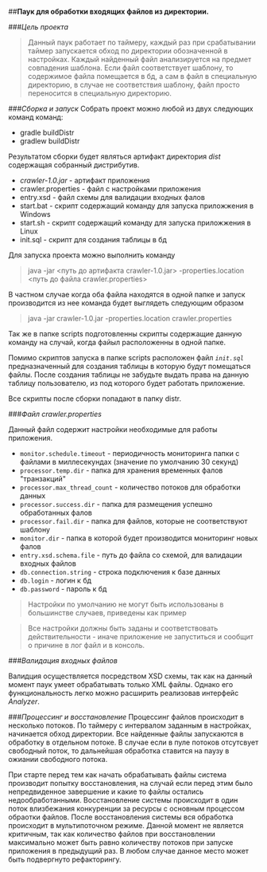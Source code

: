 ##**Паук для обработки входящих файлов из директории.**

###_Цель проекта_

<blockquote>Данный паук работает по таймеру, каждый раз при срабатывании таймер
запускается обход по директории обозначенной в настройках. 
Каждый найденный файл анализируется на предмет совпадения шаблона.
Если файл соответствует шаблону, то содержимое файла помещается в бд, а
сам в файл в специальную директорию, в случае не соответствия шаблону, файл
просто переносится в специальную директорию.</blockquote>

###_Сборка и запуск_
Собрать проект можно любой из двух следующих команд команд:
* gradle buildDistr
* gradlew buildDistr

Результатом сборки будет являться артифакт директория _dist_ содержащая собранный дистрибутив.
 - _crawler-1.0.jar_ - артифакт приложения
 - crawler.properties - файл с настройками приложения
 - entry.xsd - файл схемы для валидации входных фалов
 - start.bat - скрипт содержащий команду для запуска приложжения в Windows
 - start.sh - скрипт содержащий команду для запуска приложжения в Linux
 - init.sql - скрипт для создания таблицы в бд

Для запуска проекта можно выполнить команду

<blockquote>java -jar <путь до артифакта crawler-1.0.jar> -properties.location <путь до файла crawler.properties></blockquote>

В частном случае когда оба файла находятся в одной папке и запуск производится из нее команда будет выглядеть следующим 
образом

<blockquote>java -jar crawler-1.0.jar -properties.location crawler.properties</blockquote>

Так же в папке scripts подготовленны скрипты содержащие данную команду на случай, когда файыл расположенны в одной папке.

Помимо скриптов запуска в папке scripts расположен файл _`init.sql`_ предназначенный для создания таблицы в которую будут 
помещаться файлы. После создания таблицы не забудьте выдать права на данную таблицу пользователю, из под которого будет работать 
приложение.

Все скрипты после сборки попадают в папку distr.

###_Файл crawler.properties_

Данный файл содержит настройки необходимые для работы приложения.

* `monitor.schedule.timeout` - периодичность мониторинга папки с файлами в миллесекундах (значение по умолчанию 30 секунд) 
* `processor.temp.dir` - папка для хранения временных фалов "транзакций"
* `processor.max_thread_count` - количество потоков для обработки данных
* `processor.success.dir` - папка для размещения успешно обработанных фалов
* `processor.fail.dir` - папка для файлов, которые не соответствуют шаблону
* `monitor.dir` - папка в которой будет производится мониторинг новых фалов
* `entry.xsd.schema.file` - путь до файла со схемой, для валидации входных файлов
* `db.connection.string` - строка подключения к базе данных
* `db.login` - логин к бд
* `db.password` - пароль к бд

<blockquote>
Настройки по умолчанию не могут быть использованы в большинстве случаев, приведены как пример
</blockquote>

<blockquote>
Все настройки должны быть заданы и соответствовать действительности - иначе приложение не запуститься и сообщит о причине в лог файл и в консоль.
</blockquote>

###_Валидация входных файлов_

Валидция осуществляется посредством XSD схемы, так как на данный момент паук умеет обрабатывать 
только XML файлы. Однако его функциональность легко можно расширить реализовав интерфейс _Analyzer_.

###_Процессинг и восстановление_
Процессинг файлов происходит в несколько потоков. По таймеру с интервалом заданным в настройках, 
начинается обход директории. Все найденные файлы запускаются в обработку в отдельном потоке. В случае если в пуле потоков
отсутсвует свободный поток, то дальнейшая обработка ставится на паузу в ожиании свободного потока.

При старте перед тем как начать обрабатывать файлы система производит попытку восстановления, на случай если перед этим было 
непредвиденное завершение и какие то файлы остались недообработанными. Восстановление системы происходит в один поток влизбежания
конкуренции за ресурсы с основным процессом обраотки файлов. После восстановления системы вся обработка происходит в мультипоточном режиме.
Данной момент не является критичным, так как количество файлов при восстановлении максимально может быть равно количеству потоков
при запуске приложения в предыдущий раз. В любом случае данное место может быть подвергнуто рефакторингу.